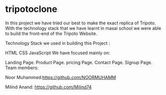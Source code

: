 # tripotoclone
In this project we have tried our best to make the exact replica of Tripoto. With the technology stack that we have learnt in masai school we were able to build the front-end of the Tripoto Website.

Technology Stack we used in building this Project :

HTML
CSS
JavaScript
We have focused mainly on:

Landing Page.
Product Page.
pricing Page.
Contact Page.
Signup Page.
Team members:

Noor Muhammed:https://github.com/NOORMUHAMM

Milind Anand: https://github.com/Milind74


